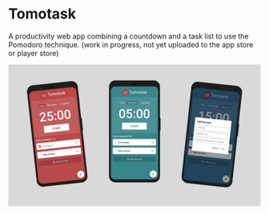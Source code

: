 # Tomotask

A productivity web app combining a countdown and a task list to use the Pomodoro technique. (work in progress, not yet uploaded to the app store or player store)

![demoImage](assets/demo.png)
